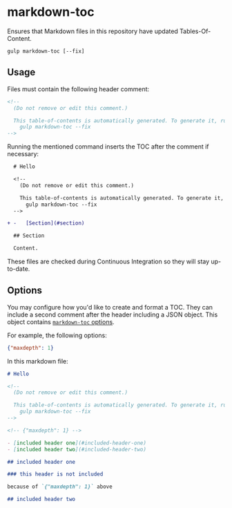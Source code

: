 # markdown-toc

Ensures that Markdown files in this repository have updated Tables-Of-Content.

```
gulp markdown-toc [--fix]
```

## Usage

Files must contain the following header comment:

```markdown
<!--
  (Do not remove or edit this comment.)

  This table-of-contents is automatically generated. To generate it, run:
    gulp markdown-toc --fix
-->
```

Running the mentioned command inserts the TOC after the comment if necessary:

```diff
  # Hello

  <!--
    (Do not remove or edit this comment.)

    This table-of-contents is automatically generated. To generate it, run:
      gulp markdown-toc --fix
  -->

+ -   [Section](#section)

  ## Section

  Content.
```

These files are checked during Continuous Integration so they will stay up-to-date.

## Options

You may configure how you'd like to create and format a TOC. They can include a second comment after the header including a JSON object. This object contains [`markdown-toc` options](https://github.com/jonschlinkert/markdown-toc#options).

For example, the following options:

```json
{"maxdepth": 1}
```

In this markdown file:

```markdown
# Hello

<!--
  (Do not remove or edit this comment.)

  This table-of-contents is automatically generated. To generate it, run:
    gulp markdown-toc --fix
-->

<!-- {"maxdepth": 1} -->

- [included header one](#included-header-one)
- [included header two](#included-header-two)

## included header one

### this header is not included

because of `{"maxdepth": 1}` above

## included header two
```

